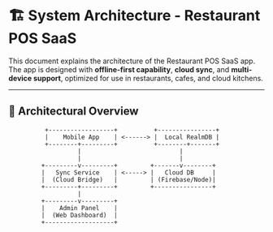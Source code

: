 # 🏗️ System Architecture - Restaurant POS SaaS

This document explains the architecture of the Restaurant POS SaaS app. The app is designed with **offline-first capability**, **cloud sync**, and **multi-device support**, optimized for use in restaurants, cafes, and cloud kitchens.

---

## 🧱 Architectural Overview

```plaintext
          +------------------+          +----------------+
          |    Mobile App    | <------> |  Local RealmDB |
          +--------+---------+          +--------+-------+
                   |                           |
                   |                           |
         +---------v---------+         +-------v--------+
         |   Sync Service    | <-----> |   Cloud DB     |
         |  (Cloud Bridge)   |         | (Firebase/Node)|
         +---------+---------+         +----------------+
                   |
         +---------v---------+
         |    Admin Panel    |
         |  (Web Dashboard)  |
         +-------------------+

